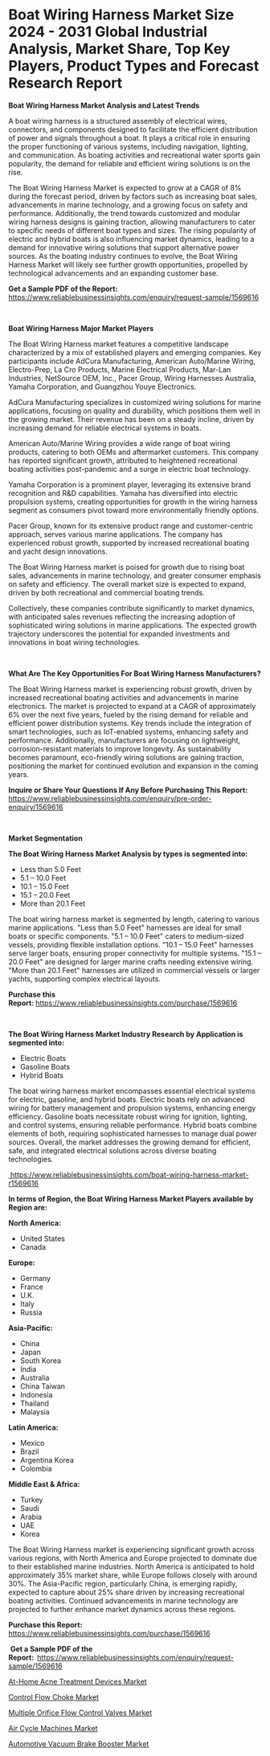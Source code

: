 <p><h1>Boat Wiring Harness Market Size 2024 - 2031 Global Industrial Analysis, Market Share, Top Key Players, Product Types and Forecast Research Report</h1></p><p><strong>Boat Wiring Harness Market Analysis and Latest Trends</strong></p>
<p><p>A boat wiring harness is a structured assembly of electrical wires, connectors, and components designed to facilitate the efficient distribution of power and signals throughout a boat. It plays a critical role in ensuring the proper functioning of various systems, including navigation, lighting, and communication. As boating activities and recreational water sports gain popularity, the demand for reliable and efficient wiring solutions is on the rise.</p><p>The Boat Wiring Harness Market is expected to grow at a CAGR of 8% during the forecast period, driven by factors such as increasing boat sales, advancements in marine technology, and a growing focus on safety and performance. Additionally, the trend towards customized and modular wiring harness designs is gaining traction, allowing manufacturers to cater to specific needs of different boat types and sizes. The rising popularity of electric and hybrid boats is also influencing market dynamics, leading to a demand for innovative wiring solutions that support alternative power sources. As the boating industry continues to evolve, the Boat Wiring Harness Market will likely see further growth opportunities, propelled by technological advancements and an expanding customer base.</p></p>
<p><strong>Get a Sample PDF of the Report:&nbsp;</strong> <a href="https://www.reliablebusinessinsights.com/enquiry/request-sample/1569616?utm_campaign=75&utm_medium=2&utm_source=Github&utm_content=ia&utm_term=14102024&utm_id=boat-wiring-harness">https://www.reliablebusinessinsights.com/enquiry/request-sample/1569616</a></p>
<p>&nbsp;</p>
<p><strong>Boat Wiring Harness Major Market Players</strong></p>
<p><p>The Boat Wiring Harness market features a competitive landscape characterized by a mix of established players and emerging companies. Key participants include AdCura Manufacturing, American Auto/Marine Wiring, Electro-Prep, La Cro Products, Marine Electrical Products, Mar-Lan Industries, NetSource OEM, Inc., Pacer Group, Wiring Harnesses Australia, Yamaha Corporation, and Guangzhou Youye Electronics.</p><p>AdCura Manufacturing specializes in customized wiring solutions for marine applications, focusing on quality and durability, which positions them well in the growing market. Their revenue has been on a steady incline, driven by increasing demand for reliable electrical systems in boats.</p><p>American Auto/Marine Wiring provides a wide range of boat wiring products, catering to both OEMs and aftermarket customers. This company has reported significant growth, attributed to heightened recreational boating activities post-pandemic and a surge in electric boat technology.</p><p>Yamaha Corporation is a prominent player, leveraging its extensive brand recognition and R&D capabilities. Yamaha has diversified into electric propulsion systems, creating opportunities for growth in the wiring harness segment as consumers pivot toward more environmentally friendly options.</p><p>Pacer Group, known for its extensive product range and customer-centric approach, serves various marine applications. The company has experienced robust growth, supported by increased recreational boating and yacht design innovations. </p><p>The Boat Wiring Harness market is poised for growth due to rising boat sales, advancements in marine technology, and greater consumer emphasis on safety and efficiency. The overall market size is expected to expand, driven by both recreational and commercial boating trends.</p><p>Collectively, these companies contribute significantly to market dynamics, with anticipated sales revenues reflecting the increasing adoption of sophisticated wiring solutions in marine applications. The expected growth trajectory underscores the potential for expanded investments and innovations in boat wiring technologies.</p></p>
<p>&nbsp;</p>
<p><strong>What Are The Key Opportunities For Boat Wiring Harness Manufacturers?</strong></p>
<p><p>The Boat Wiring Harness market is experiencing robust growth, driven by increased recreational boating activities and advancements in marine electronics. The market is projected to expand at a CAGR of approximately 6% over the next five years, fueled by the rising demand for reliable and efficient power distribution systems. Key trends include the integration of smart technologies, such as IoT-enabled systems, enhancing safety and performance. Additionally, manufacturers are focusing on lightweight, corrosion-resistant materials to improve longevity. As sustainability becomes paramount, eco-friendly wiring solutions are gaining traction, positioning the market for continued evolution and expansion in the coming years.</p></p>
<p><strong>Inquire or Share Your Questions If Any Before Purchasing This Report:</strong> <a href="https://www.reliablebusinessinsights.com/enquiry/pre-order-enquiry/1569616?utm_campaign=75&utm_medium=2&utm_source=Github&utm_content=ia&utm_term=14102024&utm_id=boat-wiring-harness">https://www.reliablebusinessinsights.com/enquiry/pre-order-enquiry/1569616</a></p>
<p>&nbsp;</p>
<p><strong>Market Segmentation</strong></p>
<p><strong>The Boat Wiring Harness Market Analysis by types is segmented into:</strong></p>
<p><ul><li>Less than 5.0 Feet</li><li>5.1 – 10.0 Feet</li><li>10.1 – 15.0 Feet</li><li>15.1 – 20.0 Feet</li><li>More than 20.1 Feet</li></ul></p>
<p><p>The boat wiring harness market is segmented by length, catering to various marine applications. "Less than 5.0 Feet" harnesses are ideal for small boats or specific components. "5.1 – 10.0 Feet" caters to medium-sized vessels, providing flexible installation options. "10.1 – 15.0 Feet" harnesses serve larger boats, ensuring proper connectivity for multiple systems. "15.1 – 20.0 Feet" are designed for larger marine crafts needing extensive wiring. "More than 20.1 Feet" harnesses are utilized in commercial vessels or larger yachts, supporting complex electrical layouts.</p></p>
<p><strong>Purchase this Report:&nbsp;</strong><a href="https://www.reliablebusinessinsights.com/purchase/1569616?utm_campaign=75&utm_medium=2&utm_source=Github&utm_content=ia&utm_term=14102024&utm_id=boat-wiring-harness">https://www.reliablebusinessinsights.com/purchase/1569616</a></p>
<p>&nbsp;</p>
<p><strong>The Boat Wiring Harness Market Industry Research by Application is segmented into:</strong></p>
<p><ul><li>Electric Boats</li><li>Gasoline Boats</li><li>Hybrid Boats</li></ul></p>
<p><p>The boat wiring harness market encompasses essential electrical systems for electric, gasoline, and hybrid boats. Electric boats rely on advanced wiring for battery management and propulsion systems, enhancing energy efficiency. Gasoline boats necessitate robust wiring for ignition, lighting, and control systems, ensuring reliable performance. Hybrid boats combine elements of both, requiring sophisticated harnesses to manage dual power sources. Overall, the market addresses the growing demand for efficient, safe, and integrated electrical solutions across diverse boating technologies.</p></p>
<p><a href="https://www.reliablebusinessinsights.com/boat-wiring-harness-market-r1569616?utm_campaign=75&utm_medium=2&utm_source=Github&utm_content=ia&utm_term=14102024&utm_id=boat-wiring-harness">&nbsp;https://www.reliablebusinessinsights.com/boat-wiring-harness-market-r1569616</a></p>
<p><strong>In terms of Region, the Boat Wiring Harness Market Players available by Region are:</strong></p>
<p>
    <p> <strong> North America: </strong>
        <ul>
            <li>United States</li>
            <li>Canada</li>
        </ul>
        </p> 
    <p> <strong> Europe: </strong>
        <ul>
            <li>Germany</li>
            <li>France</li>
            <li>U.K.</li>
            <li>Italy</li>
            <li>Russia</li>
        </ul>
        </p> 
    <p> <strong> Asia-Pacific: </strong>
        <ul>
            <li>China</li>
            <li>Japan</li>
            <li>South Korea</li>
            <li>India</li>
            <li>Australia</li>
            <li>China Taiwan</li>
            <li>Indonesia</li>
            <li>Thailand</li>
            <li>Malaysia</li>
        </ul>
        </p> 
    <p> <strong> Latin America: </strong>
        <ul>
            <li>Mexico</li>
            <li>Brazil</li>
            <li>Argentina Korea</li>
            <li>Colombia</li>
        </ul>
        </p> 
    <p> <strong> Middle East & Africa: </strong>
        <ul>
            <li>Turkey</li>
            <li>Saudi</li>
            <li>Arabia</li>
            <li>UAE</li>
            <li>Korea</li>
        </ul>
    </p>
    </p>
<p><p>The Boat Wiring Harness market is experiencing significant growth across various regions, with North America and Europe projected to dominate due to their established marine industries. North America is anticipated to hold approximately 35% market share, while Europe follows closely with around 30%. The Asia-Pacific region, particularly China, is emerging rapidly, expected to capture about 25% share driven by increasing recreational boating activities. Continued advancements in marine technology are projected to further enhance market dynamics across these regions.</p></p>
<p><strong>Purchase this Report: </strong><a href="https://www.reliablebusinessinsights.com/purchase/1569616?utm_campaign=75&utm_medium=2&utm_source=Github&utm_content=ia&utm_term=14102024&utm_id=boat-wiring-harness">https://www.reliablebusinessinsights.com/purchase/1569616</a></p>
<p>&nbsp;<strong>Get a Sample PDF of the Report:&nbsp;&nbsp;</strong><a href="https://www.reliablebusinessinsights.com/enquiry/request-sample/1569616?utm_campaign=75&utm_medium=2&utm_source=Github&utm_content=ia&utm_term=14102024&utm_id=boat-wiring-harness">https://www.reliablebusinessinsights.com/enquiry/request-sample/1569616</a></p>
<p><strong></strong></p>
<p><p><a href="https://www.linkedin.com/pulse/at-home-acne-treatment-devices-market-evolution-key-trends-regional-mlfoc?trk=public_post_embed_feed-article-content&utm_campaign=75&utm_medium=2&utm_source=Github&utm_content=ia&utm_term=14102024&utm_id=boat-wiring-harness">At-Home Acne Treatment Devices Market</a></p><p><a href="https://www.linkedin.com/pulse/control-flow-choke-market-research-report-exploring-size-revenue-3uwse?trk=public_post_embed_feed-article-content&utm_campaign=75&utm_medium=2&utm_source=Github&utm_content=ia&utm_term=14102024&utm_id=boat-wiring-harness">Control Flow Choke Market</a></p><p><a href="https://www.linkedin.com/pulse/multiple-orifice-flow-control-valves-market-ecosystem-competitive-nzjue?trk=public_post_embed_feed-article-content&utm_campaign=75&utm_medium=2&utm_source=Github&utm_content=ia&utm_term=14102024&utm_id=boat-wiring-harness">Multiple Orifice Flow Control Valves Market</a></p><p><a href="https://github.com/isbel3opkkem/Market-Research-Report-List-1/blob/main/air-cycle-machines-market.md?utm_campaign=75&utm_medium=2&utm_source=Github&utm_content=ia&utm_term=14102024&utm_id=boat-wiring-harness">Air Cycle Machines Market</a></p><p><a href="https://github.com/taketakyriffecd/Market-Research-Report-List-1/blob/main/automotive-vacuum-brake-booster-market.md?utm_campaign=75&utm_medium=2&utm_source=Github&utm_content=ia&utm_term=14102024&utm_id=boat-wiring-harness">Automotive Vacuum Brake Booster Market</a></p></p>